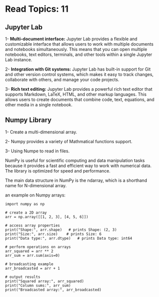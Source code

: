 # Read Topics: 11

## Jupyter Lab

1- **Multi-document interface:** Jupyter Lab provides a flexible and customizable interface that allows users to work with multiple documents and notebooks simultaneously. This means that you can open multiple notebooks, text editors, terminals, and other tools within a single Jupyter Lab instance.

2- **Integration with Git systems:** Jupyter Lab has built-in support for Git and other version control systems, which makes it easy to track changes, collaborate with others, and manage your code projects.

3- **Rich text editing:** Jupyter Lab provides a powerful rich text editor that supports Markdown, LaTeX, HTML, and other markup languages. This allows users to create documents that combine code, text, equations, and other media in a single notebook.

## Numpy Library

1- Create a multi-dimensional array.

2- Numpy provides a variety of Mathmatical functions support.

3- Using Numpe to read in files.

NumPy is  useful for scientific computing and data manipulation tasks because it provides a fast and efficient way to work with numerical data. The library is optimized for speed and performance.

The main data structure in NumPy is the ndarray, which is a shorthand name for N-dimensional array. 

an example on Numpy arrays:

```
import numpy as np

# create a 2D array
arr = np.array([[1, 2, 3], [4, 5, 6]])

# access array properties
print("Shape:", arr.shape)   # prints Shape: (2, 3)
print("Size:", arr.size)    # prints Size: 6
print("Data type:", arr.dtype)   # prints Data type: int64

# perform operations on arrays
arr_squared = arr ** 2
arr_sum = arr.sum(axis=0)

# broadcasting example
arr_broadcasted = arr + 1

# output results
print("Squared array:", arr_squared)
print("Column sums:", arr_sum)
print("Broadcasted array:", arr_broadcasted)
```